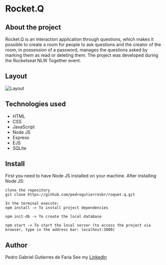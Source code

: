 # Rocket.Q

## About the project

Rocket.Q is an interaction application through questions, which makes it possible to create a room for people to ask questions and the creator of the room, in possession of a password, manages the questions asked by marking them as read or deleting them. The project was developed during the Rocketseat NLW Together event.

## Layout

![Layout](https://github.com/pedrogutierresbr/roquet.q/blob/main/public/images/gif-desktop.gif?raw=true)

## Technologies used

-   HTML
-   CSS
-   JavaScript
-   Node JS
-   Express
-   EJS
-   SQLite

## Install

First you need to have Node JS installed on your machine.
After installing Node JS:

```README
clone the repository
git clone https://github.com/pedrogutierresbr/roquet.q.git

In the terminal execute:
npm install -> To install project dependencies

npm init-db -> To create the local database

npm start -> To start the local server (to access the project via browser, type in the address bar: localhost:3000)
```

## Author

Pedro Gabriel Gutierres de Faria
See my [LinkedIn](https://www.linkedin.com/in/pedro-gutierres/)
